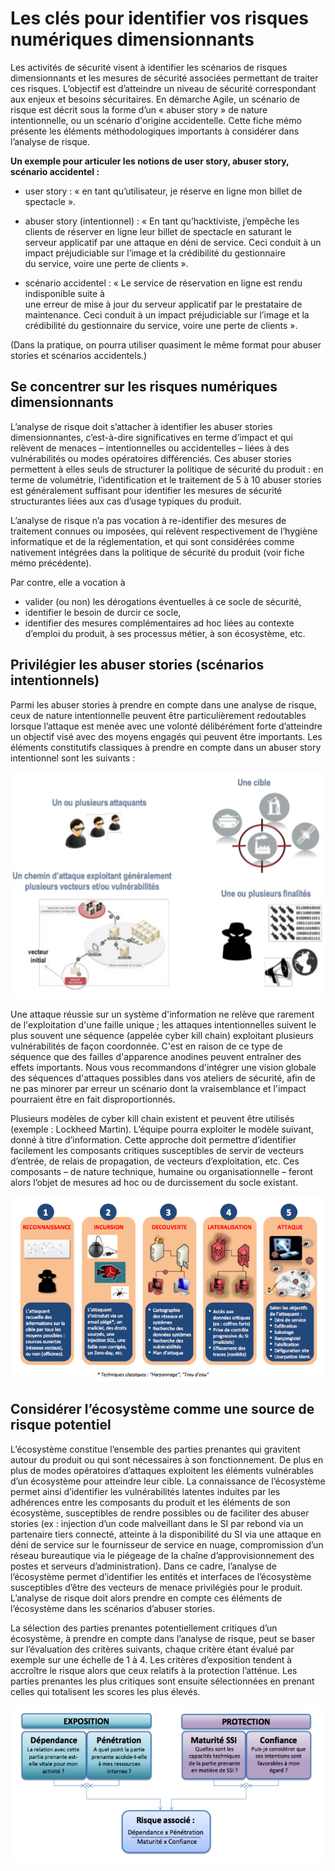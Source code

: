 # Les clés pour identifier vos risques numériques dimensionnants

Les activités de sécurité visent à identifier les scénarios de risques dimensionnants et les mesures de sécurité associées permettant de traiter ces risques. L’objectif est d’atteindre un niveau de sécurité correspondant aux enjeux et besoins sécuritaires. En démarche Agile, un scénario de risque est décrit sous la forme d’un « abuser story » de nature intentionnelle, ou un scénario d'origine accidentelle. Cette fiche mémo présente les éléments méthodologiques importants à considérer dans l’analyse de risque.

**Un exemple pour articuler les notions de user story, abuser story, scénario accidentel :**

* user story : « en tant qu’utilisateur, je réserve en ligne mon billet de spectacle ».

* abuser story \(intentionnel\) : « En tant qu’hacktiviste, j’empêche les clients de réserver en ligne leur billet de spectacle en saturant le serveur applicatif par une attaque en déni de service. Ceci conduit à un impact préjudiciable sur l’image et la crédibilité du gestionnaire  
  du service, voire une perte de clients ».

* scénario accidentel : « Le service de réservation en ligne est rendu indisponible suite à  
  une erreur de mise à jour du serveur applicatif par le prestataire de maintenance. Ceci conduit à un impact préjudiciable sur l’image et la crédibilité du gestionnaire du service, voire une perte de clients ».

\(Dans la pratique, on pourra utiliser quasiment le même format pour abuser stories et scénarios accidentels.\)

## Se concentrer sur les risques numériques dimensionnants

L’analyse de risque doit s’attacher à identifier les abuser stories dimensionnantes, c’est-à-dire significatives en terme d’impact et qui relèvent de menaces – intentionnelles ou accidentelles – liées à des vulnérabilités ou modes opératoires différenciés. Ces abuser stories permettent à elles seuls de structurer la politique de sécurité du produit : en terme de volumétrie, l’identification et le traitement de 5 à 10 abuser stories est généralement suffisant pour identifier les mesures de sécurité structurantes liées aux cas d’usage typiques du produit.

L’analyse de risque n’a pas vocation à re-identifier des mesures de traitement connues ou imposées, qui relèvent respectivement de l’hygiène informatique et de la réglementation, et qui sont considérées comme nativement intégrées dans la politique de sécurité du produit \(voir fiche mémo précédente\).

Par contre, elle a vocation à

* valider \(ou non\) les dérogations éventuelles à ce socle de sécurité,
* identifier le besoin de durcir ce socle,
* identifier des mesures complémentaires ad hoc liées au contexte d’emploi du produit, à ses processus métier, à son écosystème, etc.

## Privilégier les abuser stories \(scénarios intentionnels\)

Parmi les abuser stories à prendre en compte dans une analyse de risque, ceux de nature intentionnelle peuvent être particulièrement redoutables lorsque l’attaque est menée avec une volonté délibérément forte d’atteindre un objectif visé avec des moyens engagés qui peuvent être importants. Les éléments constitutifs classiques à prendre en compte dans un abuser story intentionnel sont les suivants :

![](/assets/attaque.png)

Une attaque réussie sur un système d'information ne relève que rarement de l'exploitation d'une faille unique ; les attaques intentionnelles suivent le plus souvent une séquence \(appelée cyber kill chain\) exploitant plusieurs vulnérabilités de façon coordonnée. C'est en raison de ce type de séquence que des failles d'apparence anodines peuvent entraîner des effets importants. Nous vous recommandons d'intégrer une vision globale des séquences d'attaques possibles dans vos ateliers de sécurité, afin de ne pas minorer par erreur un scénario dont la vraisemblance et l'impact pourraient être en fait disproportionnés.

Plusieurs modèles de cyber kill chain existent et peuvent être utilisés \(exemple : Lockheed Martin\). L’équipe pourra exploiter le modèle suivant, donné à titre d’information. Cette approche doit permettre d’identifier facilement les composants critiques susceptibles de servir de vecteurs d’entrée, de relais de propagation, de vecteurs d’exploitation, etc. Ces composants – de nature technique, humaine ou organisationnelle – feront alors l’objet de mesures ad hoc ou de durcissement du socle existant.

![](/assets/killchain.png)

## Considérer l’écosystème comme une source de risque potentiel

L’écosystème constitue l’ensemble des parties prenantes qui gravitent autour du produit ou qui sont nécessaires à son fonctionnement. De plus en plus de modes opératoires d’attaques exploitent les éléments vulnérables d’un écosystème pour atteindre leur cible. La connaissance de l’écosystème permet ainsi d’identifier les vulnérabilités latentes induites par les adhérences entre les composants du produit et les éléments de son écosystème, susceptibles de rendre possibles ou de faciliter des abuser stories \(ex : injection d’un code malveillant dans le SI par rebond via un partenaire tiers connecté, atteinte à la disponibilité du SI via une attaque en déni de service sur le fournisseur de service en nuage, compromission d’un réseau bureautique via le piégeage de la chaîne d’approvisionnement des postes et serveurs d’administration\). Dans ce cadre, l’analyse de l’écosystème permet d’identifier les entités et interfaces de l’écosystème susceptibles d’être des vecteurs de menace privilégiés pour le produit. L’analyse de risque doit alors prendre en compte ces éléments de l’écosystème dans les scénarios d’abuser stories.

La sélection des parties prenantes potentiellement critiques d’un écosystème, à prendre en compte dans l’analyse de risque, peut se baser sur l’évaluation des critères suivants, chaque critère étant évalué par exemple sur une échelle de 1 à 4. Les critères d’exposition tendent à accroître le risque alors que ceux relatifs à la protection l’atténue. Les parties prenantes les plus critiques sont ensuite sélectionnées en prenant celles qui totalisent les scores les plus élevés.

![](/assets/ecosysteme.png)

